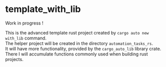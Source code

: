 # template_with_lib

Work in progress !  

This is the advanced template rust project created by `cargo auto new with_lib` command.  
The helper project will be created in the directory `automation_tasks_rs`.  
It will have more functionality, provided by the `cargo_auto_lib` library crate.  
There I will accumulate functions commonly used when building rust projects.  
